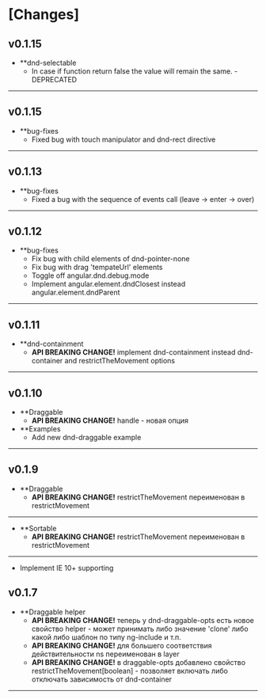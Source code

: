 # [Changes]

## v0.1.15
* **dnd-selectable
  * In case if function return false the value will remain the same. - DEPRECATED
* **

## v0.1.15
* **bug-fixes
  * Fixed bug with touch manipulator and dnd-rect directive
* **

## v0.1.13
* **bug-fixes
  * Fixed a bug with the sequence of events call (leave -> enter -> over)
* **

## v0.1.12
* **bug-fixes
  * Fix bug with child elements of dnd-pointer-none
  * Fix bug with drag 'tempateUrl' elements
  * Toggle off angular.dnd.debug.mode
  * Implement angular.element.dndClosest instead angular.element.dndParent
* **

## v0.1.11
* **dnd-containment
  * **API BREAKING CHANGE!** implement dnd-containment instead dnd-container and restrictTheMovement options
* **

## v0.1.10
* **Draggable
  * **API BREAKING CHANGE!** handle - новая опция
* **Examples
  * Add new dnd-draggable example
* **

## v0.1.9

* **Draggable
  * **API BREAKING CHANGE!** restrictTheMovement переименован в restrictMovement
* **

* **Sortable
  * **API BREAKING CHANGE!** restrictTheMovement переименован в restrictMovement
* **

 * Implement IE 10+ supporting

## v0.1.7
* **Draggable helper
  * **API BREAKING CHANGE!** теперь у dnd-draggable-opts есть новое свойство helper - может принимать либо значение 'clone' либо какой либо шаблон по типу ng-include и т.п.
  * **API BREAKING CHANGE!** для большего соответствия действительности ns переименован в layer
  * **API BREAKING CHANGE!** в draggable-opts добавлено свойство restrictTheMovement[boolean] - позволяет включать либо отключать зависимость от dnd-container
* **
